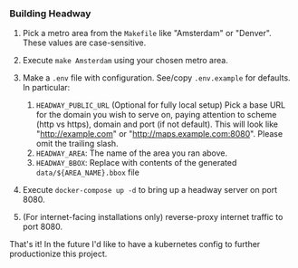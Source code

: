 ### Building Headway

1. Pick a metro area from the `Makefile` like "Amsterdam" or "Denver". These values are case-sensitive.
2. Execute `make Amsterdam` using your chosen metro area.
3. Make a `.env` file with configuration. See/copy `.env.example` for defaults. In particular:

    1. `HEADWAY_PUBLIC_URL` (Optional for fully local setup) Pick a base URL for the domain you wish to serve on, paying attention to scheme (http vs https), domain and port (if not default). This will look like "http://example.com" or "http://maps.example.com:8080". Please omit the trailing slash.
    2. `HEADWAY_AREA`: The name of the area you ran above.
    3. `HEADWAY_BBOX`: Replace with contents of the generated `data/${AREA_NAME}.bbox` file

4. Execute `docker-compose up -d` to bring up a headway server on port 8080.
5. (For internet-facing installations only) reverse-proxy internet traffic to port 8080.

That's it! In the future I'd like to have a kubernetes config to further productionize this project.
